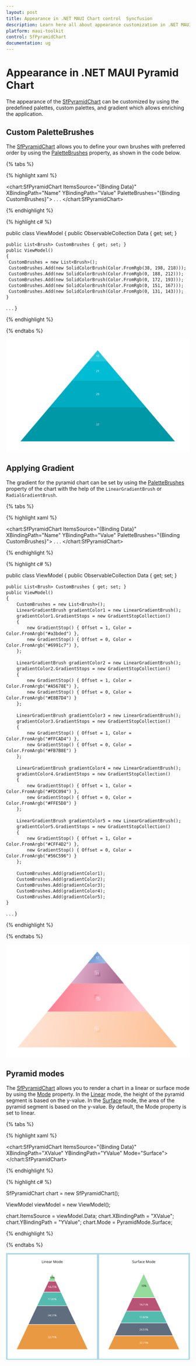 ```yaml
---
layout: post
title: Appearance in .NET MAUI Chart control  Syncfusion
description: Learn here all about appearance customization in .NET MAUI Chart (SfPyramidChart), its elements and more.
platform: maui-toolkit
control: SfPyramidChart
documentation: ug
---
```


# Appearance in .NET MAUI Pyramid Chart

The appearance of the [SfPyramidChart](https://help.syncfusion.com/cr/maui-toolkit/Syncfusion.Maui.Toolkit.Charts.SfPyramidChart.html) can be customized by using the predefined palettes, custom palettes, and gradient which allows enriching the application.

## Custom PaletteBrushes

The [SfPyramidChart](https://help.syncfusion.com/cr/maui-toolkit/Syncfusion.Maui.Toolkit.Charts.SfPyramidChart.html) allows you to define your own brushes with preferred order by using the [PaletteBrushes](https://help.syncfusion.com/cr/maui-toolkit/Syncfusion.Maui.Toolkit.Charts.SfPyramidChart.html#Syncfusion_Maui_Charts_SfPyramidChart_PaletteBrushes) property, as shown in the code below.

{% tabs %}

{% highlight xaml %}

<chart:SfPyramidChart ItemsSource="{Binding Data}" 
                      XBindingPath="Name"
                      YBindingPath="Value"
                      PaletteBrushes="{Binding CustomBrushes}">
. . .
</chart:SfPyramidChart>

{% endhighlight %}

{% highlight c# %}

public class ViewModel
{
	public ObservableCollection<Model> Data { get; set; }

	public List<Brush> CustomBrushes { get; set; }
	public ViewModel()
	{
	 CustomBrushes = new List<Brush>();
	 CustomBrushes.Add(new SolidColorBrush(Color.FromRgb(38, 198, 218)));
	 CustomBrushes.Add(new SolidColorBrush(Color.FromRgb(0, 188, 212)));
	 CustomBrushes.Add(new SolidColorBrush(Color.FromRgb(0, 172, 193)));
	 CustomBrushes.Add(new SolidColorBrush(Color.FromRgb(0, 151, 167)));
	 CustomBrushes.Add(new SolidColorBrush(Color.FromRgb(0, 131, 143)));
	}
. . .
}

{% endhighlight %}

{% endtabs %}

![Custom PaletteBrushes in MAUI Chart](Appearance_images/MAUI_Pyramid_chart_Custom_palette.png)

## Applying Gradient

The gradient for the pyramid chart can be set by using the [PaletteBrushes](https://help.syncfusion.com/cr/maui-toolkit/Syncfusion.Maui.Toolkit.Charts.SfPyramidChart.html#Syncfusion_Maui_Charts_SfPyramidChart_PaletteBrushes) property of the chart with the help of the `LinearGradientBrush` or `RadialGradientBrush`.

{% tabs %}

{% highlight xaml %}

<chart:SfPyramidChart ItemsSource="{Binding Data}" 
                      XBindingPath="Name"
                      YBindingPath="Value"
                      PaletteBrushes="{Binding CustomBrushes}">
. . .
</chart:SfPyramidChart>

{% endhighlight %}

{% highlight c# %}

public class ViewModel
{
	public ObservableCollection<Model> Data { get; set; }

	public List<Brush> CustomBrushes { get; set; }
	public ViewModel()
	{
		CustomBrushes = new List<Brush>();
		LinearGradientBrush gradientColor1 = new LinearGradientBrush();
		gradientColor1.GradientStops = new GradientStopCollection()
		{
			new GradientStop() { Offset = 1, Color = Color.FromArgb("#a3bded") },
			new GradientStop() { Offset = 0, Color = Color.FromArgb("#6991c7") },
		};

		LinearGradientBrush gradientColor2 = new LinearGradientBrush();
		gradientColor2.GradientStops = new GradientStopCollection()
		{
			new GradientStop() { Offset = 1, Color = Color.FromArgb("#A5678E") },
			new GradientStop() { Offset = 0, Color = Color.FromArgb("#E8B7D4") }
		};

		LinearGradientBrush gradientColor3 = new LinearGradientBrush();
		gradientColor3.GradientStops = new GradientStopCollection()
		{
			new GradientStop() { Offset = 1, Color = Color.FromArgb("#FFCAD4") },
			new GradientStop() { Offset = 0, Color = Color.FromArgb("#FB7B8E") }
		};

		LinearGradientBrush gradientColor4 = new LinearGradientBrush();
		gradientColor4.GradientStops = new GradientStopCollection()
		{
			new GradientStop() { Offset = 1, Color = Color.FromArgb("#FDC094") },
			new GradientStop() { Offset = 0, Color = Color.FromArgb("#FFE5D8") }
		};

		LinearGradientBrush gradientColor5 = new LinearGradientBrush();
		gradientColor5.GradientStops = new GradientStopCollection()
		{
			new GradientStop() { Offset = 1, Color = Color.FromArgb("#CFF4D2") },
			new GradientStop() { Offset = 0, Color = Color.FromArgb("#56C596") }
		};

		CustomBrushes.Add(gradientColor1);
		CustomBrushes.Add(gradientColor2);
		CustomBrushes.Add(gradientColor3);
		CustomBrushes.Add(gradientColor4);
		CustomBrushes.Add(gradientColor5);
	}
. . .
}

{% endhighlight %}

{% endtabs %}

![Gradient support in MAUI Chart](Appearance_images/MAUI_pyramid_chart_gradient.png)

## Pyramid modes

The [SfPyramidChart](https://help.syncfusion.com/cr/maui-toolkit/Syncfusion.Maui.Toolkit.Charts.SfPyramidChart.html) allows you to render a chart in a linear or surface mode by using the [Mode](https://help.syncfusion.com/cr/maui-toolkit/Syncfusion.Maui.Toolkit.Charts.SfPyramidChart.html#Syncfusion_Maui_Charts_SfPyramidChart_Mode) property. In the [Linear](https://help.syncfusion.com/cr/maui-toolkit/Syncfusion.Maui.Toolkit.Charts.PyramidMode.html#Syncfusion_Maui_Charts_PyramidMode_Linear) mode, the height of the pyramid segment is based on the y-value. In the [Surface](https://help.syncfusion.com/cr/maui-toolkit/Syncfusion.Maui.Toolkit.Charts.PyramidMode.html#Syncfusion_Maui_Charts_PyramidMode_Surface) mode, the area of the pyramid segment is based on the y-value. By default, the Mode property is set to linear.

{% tabs %}

{% highlight xaml %}

<chart:SfPyramidChart ItemsSource="{Binding Data}" 
                      XBindingPath="XValue" 
                      YBindingPath="YValue"
                      Mode="Surface">
</chart:SfPyramidChart>

{% endhighlight %}

{% highlight c# %}

SfPyramidChart chart = new SfPyramidChart();

ViewModel viewModel = new ViewModel();

chart.ItemsSource = viewModel.Data;
chart.XBindingPath = "XValue";
chart.YBindingPath = "YValue";
chart.Mode =  PyramidMode.Surface;

{% endhighlight %}

{% endtabs %}

![Pyramid mode support in MAUI Chart](Appearance_images/MAUI_Pyramid_mode.png)